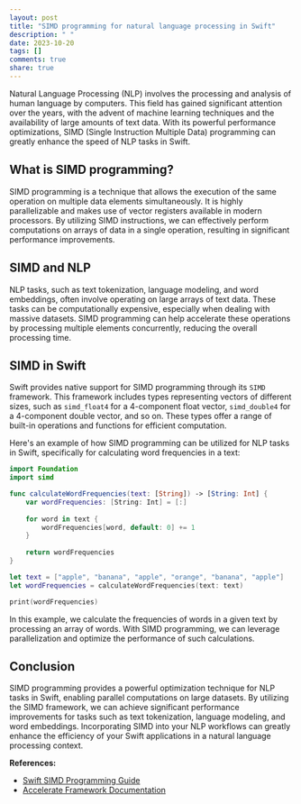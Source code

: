 ```yaml
---
layout: post
title: "SIMD programming for natural language processing in Swift"
description: " "
date: 2023-10-20
tags: []
comments: true
share: true
---
```


Natural Language Processing (NLP) involves the processing and analysis of human language by computers. This field has gained significant attention over the years, with the advent of machine learning techniques and the availability of large amounts of text data. With its powerful performance optimizations, SIMD (Single Instruction Multiple Data) programming can greatly enhance the speed of NLP tasks in Swift.

## What is SIMD programming?

SIMD programming is a technique that allows the execution of the same operation on multiple data elements simultaneously. It is highly parallelizable and makes use of vector registers available in modern processors. By utilizing SIMD instructions, we can effectively perform computations on arrays of data in a single operation, resulting in significant performance improvements.

## SIMD and NLP

NLP tasks, such as text tokenization, language modeling, and word embeddings, often involve operating on large arrays of text data. These tasks can be computationally expensive, especially when dealing with massive datasets. SIMD programming can help accelerate these operations by processing multiple elements concurrently, reducing the overall processing time.

## SIMD in Swift

Swift provides native support for SIMD programming through its `SIMD` framework. This framework includes types representing vectors of different sizes, such as `simd_float4` for a 4-component float vector, `simd_double4` for a 4-component double vector, and so on. These types offer a range of built-in operations and functions for efficient computation.

Here's an example of how SIMD programming can be utilized for NLP tasks in Swift, specifically for calculating word frequencies in a text:

```swift
import Foundation
import simd

func calculateWordFrequencies(text: [String]) -> [String: Int] {
    var wordFrequencies: [String: Int] = [:]
    
    for word in text {
        wordFrequencies[word, default: 0] += 1
    }
    
    return wordFrequencies
}

let text = ["apple", "banana", "apple", "orange", "banana", "apple"]
let wordFrequencies = calculateWordFrequencies(text: text)

print(wordFrequencies)
```

In this example, we calculate the frequencies of words in a given text by processing an array of words. With SIMD programming, we can leverage parallelization and optimize the performance of such calculations.

## Conclusion

SIMD programming provides a powerful optimization technique for NLP tasks in Swift, enabling parallel computations on large datasets. By utilizing the SIMD framework, we can achieve significant performance improvements for tasks such as text tokenization, language modeling, and word embeddings. Incorporating SIMD into your NLP workflows can greatly enhance the efficiency of your Swift applications in a natural language processing context.

**References:**
- [Swift SIMD Programming Guide](https://developer.apple.com/documentation/swift/simd_programming_guide)
- [Accelerate Framework Documentation](https://developer.apple.com/documentation/accelerate)